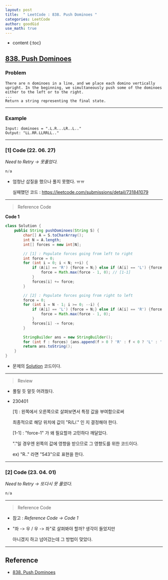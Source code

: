 ```yaml
---
layout: post
title:  " LeetCode : 838. Push Dominoes "
categories: LeetCode
author: goodGid
use_math: true
---
```

* content
{:toc}

## [838. Push Dominoes](https://leetcode.com/problems/push-dominoes)

### Problem

```
There are n dominoes in a line, and we place each domino vertically upright. In the beginning, we simultaneously push some of the dominoes either to the left or to the right.
...
Return a string representing the final state.
```


---

### Example

```
Input: dominoes = ".L.R...LR..L.."
Output: "LL.RR.LLRRLL.."
```

---

### [1] Code (22. 06. 27)

*Need to Retry -> 못풀었다.*

``` java
n/a
```

* 엄청난 삽질을 했으나 풀지 못했다. ㅠㅠ

  실패했던 코드 : https://leetcode.com/submissions/detail/731841079

---

> Reference Code

**Code 1**

``` java
class Solution {
    public String pushDominoes(String S) {
        char[] A = S.toCharArray();
        int N = A.length;
        int[] forces = new int[N];

        // [1] : Populate forces going from left to right
        int force = 0;
        for (int i = 0; i < N; ++i) {
            if (A[i] == 'R') {force = N;} else if (A[i] == 'L') {force = 0;} else {
                force = Math.max(force - 1, 0); // [1-1]
            }
            forces[i] += force;
        }

        // [2] : Populate forces going from right to left
        force = 0;
        for (int i = N - 1; i >= 0; --i) {
            if (A[i] == 'L') {force = N;} else if (A[i] == 'R') {force = 0;} else {
                force = Math.max(force - 1, 0);
            }
            forces[i] -= force;
        }

        StringBuilder ans = new StringBuilder();
        for (int f : forces) {ans.append(f > 0 ? 'R' : f < 0 ? 'L' : '.');}
        return ans.toString();
    }
}
```

* 문제의 [Solution](https://leetcode.com/problems/push-dominoes/solution) 코드이다.

---

> Review

* 풀릴 듯 말듯 어려웠다.

* 230401

  [1] : 왼쪽에서 오른쪽으로 살펴보면서 특정 값을 부여함으로써 
  
  최종적으로 해당 위치에 값이 "R/L/." 인 지 결정해야 한다.

  [1-1] : "force-1" 가 왜 필요할까 고민하다 깨달았다.

  "."일 경우엔 왼쪽의 값에 영향을 받으므로 그 영향도를 위한 코드이다.

  ex) "R.." 라면 "543"으로 표현을 한다.
  

---

### [2] Code (23. 04. 01)

*Need to Retry -> 또다시 못 풀었다.*

``` java
n/a
```

---

> Reference Code

* 참고 : *Reference Code -> Code 1*

* "좌 -> 우 / 우 -> 좌"로 살펴봐야 할까? 생각이 들었지만 

  아니겠지 하고 넘어갔는데 그 방법이 맞았다.

---

## Reference

* [838. Push Dominoes](https://leetcode.com/problems/push-dominoes)